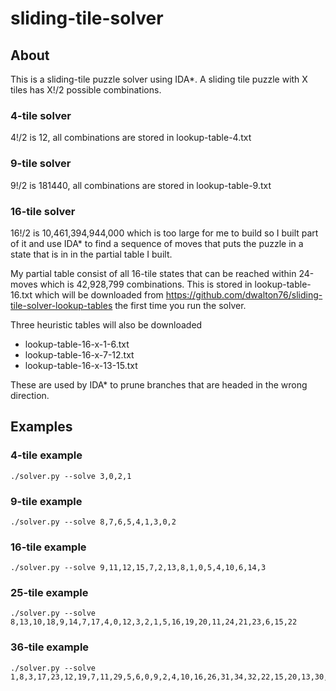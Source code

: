 # sliding-tile-solver

## About
This is a sliding-tile puzzle solver using IDA\*.  A sliding tile puzzle
with X tiles has X!/2 possible combinations.

### 4-tile solver
4!/2 is 12, all combinations are stored in lookup-table-4.txt

### 9-tile solver
9!/2 is 181440, all combinations are stored in lookup-table-9.txt

### 16-tile solver
16!/2 is 10,461,394,944,000 which is too large for me to build so I built part
of it and use IDA\* to find a sequence of moves that puts the puzzle in a state
that is in in the partial table I built.

My partial table consist of all 16-tile states that can be reached within
24-moves which is 42,928,799 combinations. This is stored in lookup-table-16.txt
which will be downloaded from https://github.com/dwalton76/sliding-tile-solver-lookup-tables
the first time you run the solver.

Three heuristic tables will also be downloaded
- lookup-table-16-x-1-6.txt
- lookup-table-16-x-7-12.txt
- lookup-table-16-x-13-15.txt

These are used by IDA\* to prune branches that are headed in the wrong direction.


## Examples
### 4-tile example
```
./solver.py --solve 3,0,2,1
```

### 9-tile example
```
./solver.py --solve 8,7,6,5,4,1,3,0,2
```

### 16-tile example
```
./solver.py --solve 9,11,12,15,7,2,13,8,1,0,5,4,10,6,14,3
```

### 25-tile example
```
./solver.py --solve 8,13,10,18,9,14,7,17,4,0,12,3,2,1,5,16,19,20,11,24,21,23,6,15,22
```

### 36-tile example
```
./solver.py --solve 1,8,3,17,23,12,19,7,11,29,5,6,0,9,2,4,10,16,26,31,34,32,22,15,20,13,30,14,21,24,25,27,33,28,18,35
```
